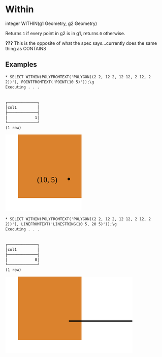 # Within #

integer WITHIN(g1 Geometry, g2 Geometry)

Returns `1` if every point in g2 is in g1, returns `0` otherwise.

**???** This is the opposite of what the spec says...currently does the same thing as CONTAINS

## Examples ##

    * SELECT WITHIN(POLYFROMTEXT('POLYGON((2 2, 12 2, 12 12, 2 12, 2 2))'), POINTFROMTEXT('POINT(10 5)'));\g
    Executing . . .


    ┌─────────────┐
    │col1         │
    ├─────────────┤
    │            1│
    └─────────────┘
    (1 row)

![WithinTrue](within.svg)

    * SELECT WITHIN(POLYFROMTEXT('POLYGON((2 2, 12 2, 12 12, 2 12, 2 2))'), LINEFROMTEXT('LINESTRING(10 5, 20 5)'));\g
    Executing . . .


    ┌─────────────┐
    │col1         │
    ├─────────────┤
    │            0│
    └─────────────┘
    (1 row)

![WithinFalse](within2.svg)
